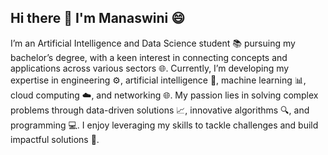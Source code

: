 ## Hi there 👋 I'm Manaswini 😄


I’m an Artificial Intelligence and Data Science student 📚 pursuing my bachelor’s degree, with a keen interest in connecting concepts and applications across various sectors 🌐. Currently, I’m developing my expertise in engineering ⚙️, artificial intelligence 🤖, machine learning 📊, cloud computing ☁️, and networking 🌐. My passion lies in solving complex problems through data-driven solutions 📈, innovative algorithms 🔍, and programming 💻. I enjoy leveraging my skills to tackle challenges and build impactful solutions 🚀.



<!--
**manaswini31/manaswini31** is a ✨ _special_ ✨ repository because its `README.md` (this file) appears on your GitHub profile.

Here are some ideas to get you started:


- 🔭 I’m currently working on ...
- 🌱 I’m currently learning ...
- 👯 I’m looking to collaborate on ...
- 🤔 I’m looking for help with ...
- 💬 Ask me about ...
- 📫 How to reach me: ...
- 😄 Pronouns: ...
- ⚡ Fun fact: ...
-->
